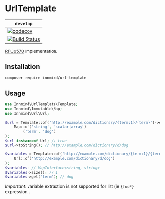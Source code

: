 # UrlTemplate

| `develop` |
|-----------|
| [![codecov](https://codecov.io/gh/Innmind/UrlTemplate/branch/develop/graph/badge.svg)](https://codecov.io/gh/Innmind/UrlTemplate) |
| [![Build Status](https://github.com/Innmind/UrlTemplate/workflows/CI/badge.svg)](https://github.com/Innmind/UrlTemplate/actions?query=workflow%3ACI) |

[RFC6570](https://tools.ietf.org/html/rfc6570) implementation.

## Installation

```sh
composer require innmind/url-template
```

## Usage

```php
use Innmind\UrlTemplate\Template;
use Innmind\Immutable\Map;
use Innmind\Url\Url;

$url = Template::of('http://example.com/dictionary/{term:1}/{term}')->expand(
    Map::of('string', 'scalar|array')
        ('term', 'dog')
);
$url instanceof Url; // true
$url->toString(); // http://example.com/dictionary/d/dog

$variables = Template::of('http://example.com/dictionary/{term:1}/{term}')->extract(
    Url::of('http://example.com/dictionary/d/dog')
);
$variables; // MapInterface<string, string>
$variables->size(); // 1
$variables->get('term'); // dog
```

*Important*: variable extraction is not supported for list (ie `{foo*}` expression).
